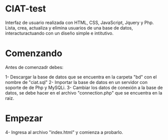 # CIAT-test
Interfaz de usuario realizada con HTML, CSS, JavaScript, Jquery y Php.
Lista, crea, actualiza y elimina usuarios de una base de datos, interacturactuando con un diseño simple e intitutivo.


# Comenzando

Antes de comenzadr debes:

1- Descargar la base de datos que se encuentra en la carpeta "bd" con el nombre de "ciat.sql"
2- Importar la base de datos en un servidor con soporte de de Php y MySQLi.
3- Cambiar los datos de conexión a la base de datos, se debe hacer en el archivo "connection.php" que se encuentra en la raiz.

# Empezar

4- Ingresa al archivo "index.html" y comienza a probarlo.
